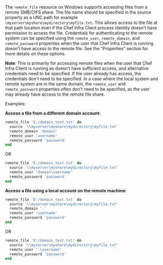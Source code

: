 The `remote_file` resource on Windows supports accessing files from a
remote SMB/CIFS share. The file name should be specified in the source
property as a UNC path for example `\myserver\myshare\mydirectory\myfile.txt`.
This allows access to the file at that path location even if the Chef
Infra Client process identity doesn't have permission to access the
file. Credentials for authenticating to the remote system can be
specified using the `remote_user`, `remote_domain`, and
`remote_password` properties when the user that Chef Infra Client is
running doesn't have access to the remote file. See the "Properties"
section for more details on these options.

**Note**: This is primarily for accessing remote files when the user
that Chef Infra Client is running as doesn't have sufficient access,
and alternative credentials need to be specified. If the user already
has access, the credentials don't need to be specified. In a case where
the local system and remote system are in the same domain, the
`remote_user` and `remote_password` properties often don't need to be
specified, as the user may already have access to the remote file share.

Examples:

**Access a file from a different domain account:**

```ruby
remote_file 'E:/domain_test.txt' do
  source '\\myserver\myshare\mydirectory\myfile.txt'
  remote_domain 'domain'
  remote_user 'username'
  remote_password 'password'
end
```

OR

```ruby
remote_file 'E:/domain_test.txt' do
  source '\\myserver\myshare\mydirectory\myfile.txt'
  remote_user 'domain\username'
  remote_password 'password'
end
```

**Access a file using a local account on the remote machine:**

```ruby
remote_file 'E:/domain_test.txt' do
  source '\\myserver\myshare\mydirectory\myfile.txt'
  remote_domain '.'
  remote_user 'username'
  remote_password 'password'
end
```

OR

```ruby
remote_file 'E:/domain_test.txt' do
  source '\\myserver\myshare\mydirectory\myfile.txt'
  remote_user '.\username'
  remote_password 'password'
end
```
